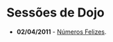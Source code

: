 Sessões de Dojo
===============

* **02/04/2011** - [Números Felizes][no_felizes].



[no_felizes]: http://dojopuzzles.com/problemas/exibe/numeros-felizes/
